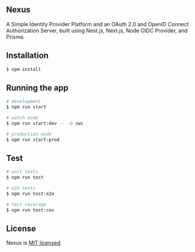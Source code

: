 ## Nexus

A Simple Identity Provider Platform and an OAuth 2.0 and OpenID Connect Authorization Server, built using Nest.js, Next.js, Node OIDC Provider, and Prisma.

## Installation

```bash
$ npm install
```

## Running the app

```bash
# development
$ npm run start

# watch mode
$ npm run start:dev -- -b swc

# production mode
$ npm run start:prod
```

## Test

```bash
# unit tests
$ npm run test

# e2e tests
$ npm run test:e2e

# test coverage
$ npm run test:cov
```

## License

Nexus is [MIT licensed](LICENSE).
